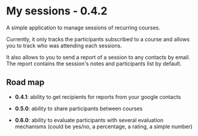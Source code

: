 # My sessions - 0.4.2

A simple application to manage sessions of recurring courses.

Currently, it only tracks the participants subscribed to a course and allows you to track who was attending each sessions.

It also allows to you to send a report of a session to any contacts by email. The report contains the session's notes and participants list by default.

## Road map

  - **0.4.1**: ability to get recipients for reports from your google contacts

  - **0.5.0**: ability to share participants between courses

  - **0.6.0**: ability to evaluate participants with several evaluation mechanisms (could be yes/no, a percentage, a rating, a simple number)
